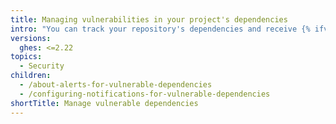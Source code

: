 ```yaml
---
title: Managing vulnerabilities in your project's dependencies
intro: "You can track your repository's dependencies and receive {% ifversion fpt or ghes > 2.21 %}{% data variables.product.prodname_dependabot_alerts %}{% else %}security alerts{% endif %} when {% data variables.product.product_name %} detects vulnerable dependencies."
versions:
  ghes: <=2.22
topics:
  - Security
children:
  - /about-alerts-for-vulnerable-dependencies
  - /configuring-notifications-for-vulnerable-dependencies
shortTitle: Manage vulnerable dependencies
---
```


<!--See content/code-security/supply-chain-security for the current version of this article -->

